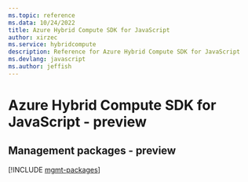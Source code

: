 ```yaml
---
ms.topic: reference
ms.data: 10/24/2022
title: Azure Hybrid Compute SDK for JavaScript
author: xirzec
ms.service: hybridcompute
description: Reference for Azure Hybrid Compute SDK for JavaScript
ms.devlang: javascript
ms.author: jeffish
---
```

# Azure Hybrid Compute SDK for JavaScript - preview

## Management packages - preview
[!INCLUDE [mgmt-packages](hybrid-compute-mgmt-index.md)]
